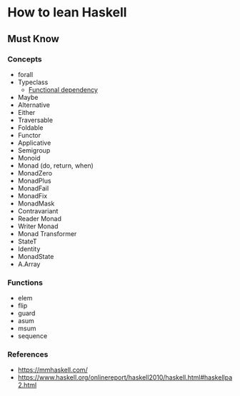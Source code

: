 # How to lean Haskell


## Must Know

### Concepts

- forall
- Typeclass
  - [Functional dependency](https://wiki.haskell.org/Functional_dependencies)
- Maybe 
- Alternative
- Either
- Traversable
- Foldable
- Functor
- Applicative
- Semigroup
- Monoid
- Monad (do, return, when)
- MonadZero
- MonadPlus
- MonadFail
- MonadFix
- MonadMask
- Contravariant
- Reader Monad
- Writer Monad
- Monad Transformer
- StateT
- Identity
- MonadState
- A.Array


### Functions

- elem
- flip
- guard
- asum
- msum
- sequence


### References


- https://mmhaskell.com/
- https://www.haskell.org/onlinereport/haskell2010/haskell.html#haskellpa2.html
